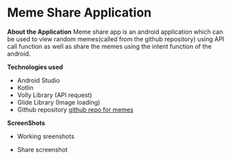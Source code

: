 # Meme Share Application

**About the Application**
Meme share app is an android application which can be used to view random 
memes(called from the github repository) using API call function as well 
as share the memes using the intent function of the android.

**Technologies used**
- Android Studio
- Kotlin
- Volly Library (API request) 
- Glide Library (Image loading)
- Github repository [github repo for memes](https://github.com/D3vd/Meme_Api)

**ScreenShots**

- Working sreenshots

- Share screenshot